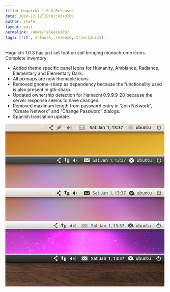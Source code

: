 ```yaml
---
title: Haguichi 1.0.3 Released
date: 2010-12-12T20:01:03+0100
author: ztefn
layout: post
permalink: /news/release103/
tags: ['10', artwork, release, translation]
---
```

Haguichi 1.0.3 has just set foot on soil bringing monochrome icons. Complete inventory:

  * Added theme specific panel icons for Humanity, Ambiance, Radiance, Elementary and Elementary Dark.
  * All pixmaps are now themable icons.
  * Removed gnome-sharp as dependency because the functionality used is also present in gtk-sharp.
  * Updated ownership detection for Hamachi 0.9.9.9-20 because the server response seems to have changed.
  * Removed maximum length from password entry in &#8220;Join Network&#8221;, &#8220;Create Network&#8221; and &#8220;Change Password&#8221; dialogs.
  * Spanish translation update.

<img class="aligncenter" src="/resources/103-panel-humanity.png" alt="Humanity" width="500" height="100" />
  
<img class="aligncenter" src="/resources/103-panel-ambiance.png" alt="Ambiance" width="500" height="100" />
  
<img class="aligncenter" src="/resources/103-panel-radiance.png" alt="Radiance" width="500" height="100" />
  
<img class="aligncenter" src="/resources/103-panel-elementary.png" alt="Elementary" width="500" height="100" />
  
<img class="aligncenter" src="/resources/103-panel-elementary-dark.png" alt="Elementary Dark" width="500" height="100" />
